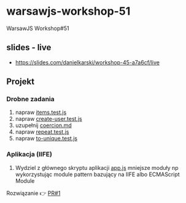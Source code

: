 # warsawjs-workshop-51
WarsawJS Workshop#51

## slides - live
  - https://slides.com/danielkarski/workshop-45-a7a6cf/live

## Projekt

### Drobne zadania
1. napraw [items.test.js](./part-1/items.test.js)
1. napraw [create-user.test.js](./part-1/create-user.test.js)
1. uzupełnij [coercion.md](./part-1/coercion.md)
1. napraw [repeat.test.js](./part-1/repeat.test.js)
1. napraw [to-unique.test.js](./part-1/to-unique.test.js)



### Aplikacja (IIFE)
1. Wydziel z głównego skryptu aplikacji [app.js](./part-2/app.js) mniejsze moduły np wykorzystując module pattern bazujący na IIFE albo ECMAScript Module

Rozwiązanie 👉 [PR#1](https://github.com/dkarski/warsawjs-workshop-51/pull/1/files)
